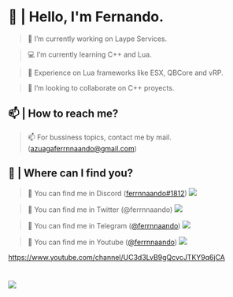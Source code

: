 # 👋 | Hello, I'm Fernando.
> 🔩 I’m currently working on Laype Services.
 
> 💻 I’m currently learning C++ and Lua.
 
> 📡 Experience on Lua frameworks like ESX, QBCore and vRP.
 
> 🔔 I’m looking to collaborate on C++ proyects.
 
## 📫 | How to reach me?
> 📫 For bussiness topics, contact me by mail. (azuagaferrnnaando@gmail.com)
 
## 📌 | Where can I find you?
> 📍 You can find me in Discord ([ferrnnaando#1812](https://discord.gg/DX9pkYVNwF)) ![](https://ferrnnaando.surge.sh/logo.png)
 
> 📍 You can find me in Twitter (@ferrnnaando) ![](https://ferrnnaando.surge.sh/twitter.png)
 
> 📍 You can find me in Telegram ([@ferrnnaando](https://t.me/ferrnnaando)) ![](https://ferrnnaando.surge.sh/telegram.png) 

> 📍 You can find me in Youtube ([@ferrnnaando](https://www.youtube.com/channel/UC3d3LvB9gQcvcJTKY9q6jCA)) ![](https://ferrnnaando.surge.sh/youtube.png) 

https://www.youtube.com/channel/UC3d3LvB9gQcvcJTKY9q6jCA
 
#
![](https://ferrnnaando.surge.sh/banner.png)

